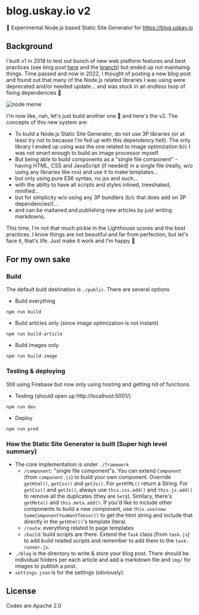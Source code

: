 # blog.uskay.io v2

🧨 Experimental Node.js based Static Site Generator for https://blog.uskay.io

## Background
I built v1 in 2018 to test out bunch of new web platform features and best practices (see blog post [here](https://blog.uskay.io/article/001-pwa-blog-loading) and the [branch](https://github.com/uskay/blog.uskay.io/tree/uskay-ui)) but ended up not maintainig things. Time passed and now in 2022, I thought of posting a new blog post and found out that many of the Node.js related libraries I was using were deprecated and/or needed update... and was stuck in an endless loop of fixing dependencies 🤮 

![node meme](https://cdn.glitch.global/d1d49b49-541b-4e26-8cd5-f7fa3a45e1aa/nodememe.jpg?v=1648655364487)

I'm now like, nah, let's just build another one 🤣 and here's the v2. The concepts of this new system are:
- To build a Node.js Static Site Generator, do not use 3P libraries (or at least try not to because I'm fed up with this dependency hell). The only library I ended up using was the one related to image optimization b/c I was not smart enough to build an image processor myself.
- But being able to build components as a "single file component" - having HTML, CSS and JavaScript (if needed) in a single file (really, w/o using any libraries like `htm`) and use it to make templates...
- but only using pure ES6 syntax, no jsx and such...
- with the ablity to have all scripts and styles inlined, treeshaked, minified...
- but for simplicity w/o using any 3P bundlers (b/c that does add on 3P dependencies!)...
- and can be maitaned and publishing new articles by just writing markdowns.

This time, I'm not that much pickie in the Lighthouse scores and the best practices. I know things are not beautiful and far from perfection, but let's face it, that's life. Just make it work and I'm happy 🙌

## For my own sake
### Build
The default buld destination is `./public`. There are several options

- Build everything
```
npm run build
```
- Build articles only (since image optimization is not instant)
```
npm run build-article
```
- Build images only
```
npm run build-image
```

### Testing & deploying
Still using Firebase but now only using hosting and getting rid of functions.

- Testing (should open up http://localhost:5001/)
```
npm run dev
```
- Deploy
```
npm run prod
```

### How the Static Site Generator is built (Super high level summary)
- The core implementation is under `./framework`
  - `/component`: "single file component"s. You can extend `Component` (from `component.js`) to build your own component. Override `getHtml()`, `getCss()` and `getJs()`. For `getHTML()` return a String. For `getCss()` and `getJs()`, always use `this.css.add()` and `this.js.add()` to remove all the duplicates (they are `Set`s). Similary, there's `getMeta()` and `this.meta.add()`. If you'd like to include other components to build a new component, use `this.use(new SomeComponentYouWantToUse())` to get the html string and include that directly in the `getHtml()`'s template literal.
  - `/route`: everything related to page templates
  - `/build`: build scripts are there. Extend the `Task` class (from `task.js`) to add build related scripts and remember to add them to the `task-runner.js`.
- `./blog` is the directory to write & store your blog post. There should be individual folders per each article and add a markdown file and `img/` for images to publish a post.
- `settings.json` is for the settings (obviously).

## License
Codes are Apache 2.0
